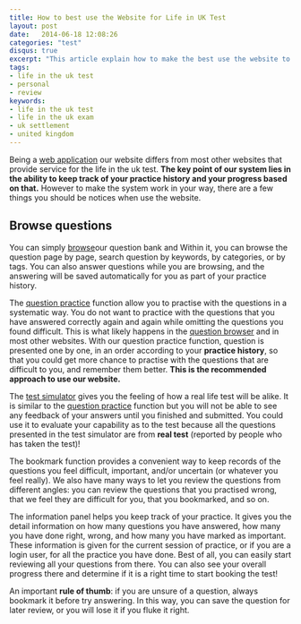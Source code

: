 ```yaml
---
title: How to best use the Website for Life in UK Test
layout: post
date:   2014-06-18 12:08:26
categories: "test"
disqus: true
excerpt: "This article explain how to make the best use the website to prepare the Life in the UK test."
tags:
- life in the uk test
- personal
- review
keywords:
- life in the uk test
- life in the uk exam
- uk settlement
- united kingdom
---
```


Being a [web application](https://en.wikipedia.org/wiki/Web_application)
our website differs from most other websites that provide service for the life in the uk test.
**The key point of our system lies in the ability to keep track of your practice history
and your progress based on that.**
However to make the system work in your way, there are a few things you should be notices
when use the website.

## <i class="fa fa-graduation-cap"></i> Browse questions
You can simply [browse]({{site.url}}{{site.baseurl}}/question-browse)our question bank and
 Within it, you can browse the question page by page, search question by keywords, by categories,
or by tags. You can also answer questions while you are browsing, and the answering
will be saved automatically for you as part of your practice history.

<i class="fa fa-book fa-lg pull-left fa-border"></i>
The <a href="/question-practise">question practice</a> function
allow you to practise with the questions in a systematic way.
You do not want to practice with the questions that you have answered correctly
again and again while omitting the questions you found difficult. This is what
likely happens in the  <a href="/question-browse"> question browser</a> and in most other websites.
With our question practice function, question is presented one by one, in an order according to your
<strong>practice history</strong>, so that you could get more
chance to practise with the questions that are difficult to you, and remember them better.
<strong>This is the recommended approach to use our website.</strong>

<i class="fa fa-check-square-o fa-lg pull-left fa-border"></i>
The <a href="/question-test">test simulator</a>
gives you the feeling of how
a real life test will be alike. It is similar to the <a href="/question-practise">question practice</a> function but you will not be able to see
any feedback of your answers until you finished and submitted. You could use it to evaluate your
capability as to the test because all the questions presented in the test simulator are from
<strong>real test</strong> (reported by people who has taken the test)!

<i class="fa fa-bookmark fa-lg pull-left fa-border"></i> The <span class="text-info">bookmark function</span>
 provides a convenient way to keep records of the questions you feel difficult, important, and/or uncertain
 (or whatever you feel really). We also have many ways to let you <span class="text-info">review</span>
  the questions from different
 angles: you can review the questions that you practised wrong,
 that we feel they are difficult for you, that you bookmarked, and so on.

<i class="fa fa-info-circle fa-lg pull-left fa-border"></i>
The <span class="text-info">information panel</span> helps you keep track of your practice.
It gives you the detail information on how many questions you have answered,
how many you have done right, wrong, and how many you have marked as important. These information
is given for the current session of practice, or if you are a login user, for all the practice
you have done. Best of all, you can easily start reviewing all your questions from there.
You can also see your overall progress there and determine if it is a right time to start booking
the test!

An important <strong>rule of thumb</strong>: if you are unsure of a question, always bookmark it before try answering.
In this way, you can save the question for later review, or you will lose it if you fluke it right.
